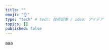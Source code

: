 ```yaml
---
title: ""
emoji: "👌"
type: "tech" # tech: 技術記事 / idea: アイデア
topics: []
published: false
---
```

aaa
